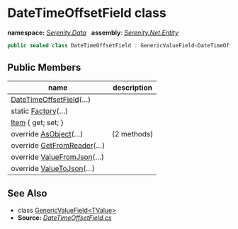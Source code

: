 # DateTimeOffsetField class
**namespace:** *[Serenity.Data](../README.md#serenity.data-namespace)*   **assembly**: *[Serenity.Net.Entity](../README.md)*

```csharp
public sealed class DateTimeOffsetField : GenericValueField<DateTimeOffset>
```

## Public Members

| name | description |
| --- | --- |
| [DateTimeOffsetField](DateTimeOffsetField/DateTimeOffsetField.md)(…) |  |
| static [Factory](DateTimeOffsetField/Factory.md)(…) |  |
| [Item](DateTimeOffsetField/Item.md) { get; set; } |  |
| override [AsObject](DateTimeOffsetField/AsObject.md)(…) |  (2 methods) |
| override [GetFromReader](DateTimeOffsetField/GetFromReader.md)(…) |  |
| override [ValueFromJson](DateTimeOffsetField/ValueFromJson.md)(…) |  |
| override [ValueToJson](DateTimeOffsetField/ValueToJson.md)(…) |  |

## See Also

* class [GenericValueField&lt;TValue&gt;](GenericValueField-1.md)
* **Source:** *[DateTimeOffsetField.cs](https://github.com/serenity-is/Serenity/blob/master/src/Serenity.Net.Entity/FieldTypes/DateTimeOffsetField.cs)*